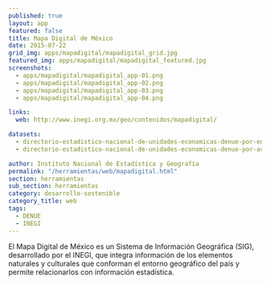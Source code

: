 ```yaml
---
published: true
layout: app
featured: false
title: Mapa Digital de México
date: 2015-07-22
grid_img: apps/mapadigital/mapadigital_grid.jpg
featured_img: apps/mapadigital/mapadigital_featured.jpg
screenshots:
  - apps/mapadigital/mapadigital_app-01.png
  - apps/mapadigital/mapadigital_app-02.png
  - apps/mapadigital/mapadigital_app-03.png
  - apps/mapadigital/mapadigital_app-04.png

links:
  web: http://www.inegi.org.mx/geo/contenidos/mapadigital/

datasets:
  - directorio-estadistico-nacional-de-unidades-economicas-denue-por-entidad-federativa
  - directorio-estadistico-nacional-de-unidades-economicas-denue-por-actividad-economica

author: Instituto Nacional de Estadística y Geografía
permalink: "/herramientas/web/mapadigital.html"
section: herramientas
sub_section: herramientas
category: desarrollo-sostenible
category_title: web
tags:
  - DENUE
  - INEGI
---
```


El Mapa Digital de México es un Sistema de Información Geográfica (SIG), desarrollado por el INEGI, que integra información de los elementos naturales y culturales que conforman el entorno geográfico del país y permite relacionarlos con información estadística.
